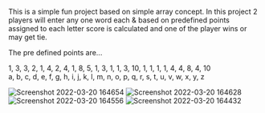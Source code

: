 This is a simple fun project based on simple array concept. In this project 2 players will enter any one word each & based on predefined points assigned to each letter score is calculated and one of the player wins or may get tie.

The pre defined points are...

1,  3,  3,  2,  1,  4,  2,  4,  1,  8,  5,  1,  3,  1,  1,  3,  10,  1,  1,  1,  1,  4,  4,  8,  4,  10                                                                                            
a,  b,  c,  d,  e,  f,  g,  h,  i,  j,  k,  l,  m,  n,  o,  p,  q,   r,  s,  t,  u,  v,  w,  x,  y,  z

![Screenshot 2022-03-20 164654](https://user-images.githubusercontent.com/96687053/159159690-1635f886-f4f7-4513-b8d5-5e1c2737cbf4.png)
![Screenshot 2022-03-20 164628](https://user-images.githubusercontent.com/96687053/159159693-e65e2a06-1b3f-41bd-bd49-1e1c65ca255d.png)
![Screenshot 2022-03-20 164556](https://user-images.githubusercontent.com/96687053/159159700-17a93097-9ced-4324-ac45-d6096f5ce249.png)
![Screenshot 2022-03-20 164432](https://user-images.githubusercontent.com/96687053/159159706-f4ef7767-33e0-4d1f-8bbc-c2963c25e243.png)
